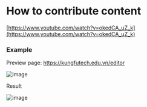 # How to contribute content

[https://www.youtube.com/watch?v=okedCA_uZ_k](https://www.youtube.com/watch?v=okedCA_uZ_k)

### Example

Preview page: https://kungfutech.edu.vn/editor

![image](https://user-images.githubusercontent.com/29374426/157917315-93b19591-8861-4045-85ed-4c50b56c4d30.png)

Result

![image](https://user-images.githubusercontent.com/29374426/157842539-5601feee-528e-46f4-9156-3f01bdc2bb3f.png)
